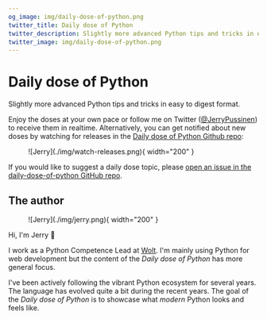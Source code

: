 ```yaml
---
og_image: img/daily-dose-of-python.png
twitter_title: Daily dose of Python
twitter_description: Slightly more advanced Python tips and tricks in easy to digest format.
twitter_image: img/daily-dose-of-python.png
---
```


# Daily dose of Python

Slightly more advanced Python tips and tricks in easy to digest format.

Enjoy the doses at your own pace or follow me on Twitter ([@JerryPussinen](https://twitter.com/JerryPussinen)) to receive them in realtime.
Alternatively, you can get notified about new doses by watching for releases in the [Daily dose of Python Github repo](https://github.com/jerry-git/daily-dose-of-python/):

<figure markdown>
  ![Jerry](./img/watch-releases.png){ width="200" }
</figure>

If you would like to suggest a daily dose topic, please [open an issue in the daily-dose-of-python GitHub repo](https://github.com/jerry-git/daily-dose-of-python/issues/new?title=Topic%20suggestion:&body=I%20would%20like%20to%20see%20a%20daily%20dose%20of%20this%20topic%20because%20...&labels=topic+suggestion&assignees=jerry-git).
## The author

<figure markdown>
  ![Jerry](./img/jerry.png){ width="200" }
</figure>

Hi, I'm Jerry 👋

I work as a Python Competence Lead at [Wolt](https://wolt.com/). I'm mainly using Python for web development but the content of the _Daily dose of Python_ has more general focus.  

I've been actively following the vibrant Python ecosystem for several years. The language has evolved quite a bit during the recent years.
The goal of the _Daily dose of Python_ is to showcase what _modern_ Python looks and feels like.
